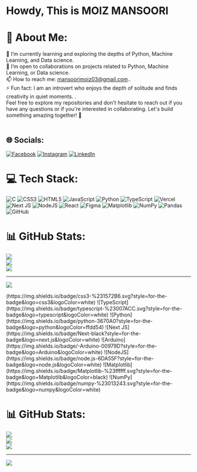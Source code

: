 # Howdy, This is MOIZ MANSOORI

# 💫 About Me:
🌱 I’m currently learning and exploring the depths of Python, Machine Learning, and Data science.<br>💞️ I’m open to collaborations on projects related to Python, Machine Learning, or Data science.<br>📫 How to reach me: mansoorimoiz03@gmail.com..<br>⚡ Fun fact: I am an introvert who enjoys the depth of solitude and finds creativity in quiet moments. .<br>Feel free to explore my repositories and don't hesitate to reach out if you have any questions or if you're interested in collaborating. Let's build something amazing together! 🚀<br><br>


## 🌐 Socials:
[![Facebook](https://img.shields.io/badge/Facebook-%231877F2.svg?logo=Facebook&logoColor=white)](https://www.facebook.com/profile.php?id=100010686964044) [![Instagram](https://img.shields.io/badge/Instagram-%23E4405F.svg?logo=Instagram&logoColor=white)](https://instagram.com/moiz_mansoori03) [![LinkedIn](https://img.shields.io/badge/LinkedIn-%230077B5.svg?logo=linkedin&logoColor=white)](https://linkedin.com/in/mansoori-moiz033) 

# 💻 Tech Stack:
![C](https://img.shields.io/badge/c-%2300599C.svg?style=for-the-badge&logo=c&logoColor=white) ![CSS3](https://img.shields.io/badge/css3-%231572B6.svg?style=for-the-badge&logo=css3&logoColor=white) ![HTML5](https://img.shields.io/badge/html5-%23E34F26.svg?style=for-the-badge&logo=html5&logoColor=white) ![JavaScript](https://img.shields.io/badge/javascript-%23323330.svg?style=for-the-badge&logo=javascript&logoColor=%23F7DF1E) ![Python](https://img.shields.io/badge/python-3670A0?style=for-the-badge&logo=python&logoColor=ffdd54) ![TypeScript](https://img.shields.io/badge/typescript-%23007ACC.svg?style=for-the-badge&logo=typescript&logoColor=white) ![Vercel](https://img.shields.io/badge/vercel-%23000000.svg?style=for-the-badge&logo=vercel&logoColor=white) ![Next JS](https://img.shields.io/badge/Next-black?style=for-the-badge&logo=next.js&logoColor=white) ![NodeJS](https://img.shields.io/badge/node.js-6DA55F?style=for-the-badge&logo=node.js&logoColor=white) ![React](https://img.shields.io/badge/react-%2320232a.svg?style=for-the-badge&logo=react&logoColor=%2361DAFB) ![Figma](https://img.shields.io/badge/figma-%23F24E1E.svg?style=for-the-badge&logo=figma&logoColor=white) ![Matplotlib](https://img.shields.io/badge/Matplotlib-%23ffffff.svg?style=for-the-badge&logo=Matplotlib&logoColor=black) ![NumPy](https://img.shields.io/badge/numpy-%23013243.svg?style=for-the-badge&logo=numpy&logoColor=white) ![Pandas](https://img.shields.io/badge/pandas-%23150458.svg?style=for-the-badge&logo=pandas&logoColor=white) ![GitHub](https://img.shields.io/badge/github-%23121011.svg?style=for-the-badge&logo=github&logoColor=white)
# 📊 GitHub Stats:
![](https://github-readme-stats.vercel.app/api?username=moiz-mansoori&theme=dark&hide_border=false&include_all_commits=false&count_private=false)<br/>
![](https://github-readme-streak-stats.herokuapp.com/?user=moiz-mansoori&theme=dark&hide_border=false)<br/>
![](https://github-readme-stats.vercel.app/api/top-langs/?username=moiz-mansoori&theme=dark&hide_border=false&include_all_commits=false&count_private=false&layout=compact)

---
[![](https://visitcount.itsvg.in/api?id=moiz-mansoori&icon=0&color=0)](https://visitcount.itsvg.in)

<!-- Proudly created with GPRM ( https://gprm.itsvg.in ) -->(https://img.shields.io/badge/css3-%231572B6.svg?style=for-the-badge&logo=css3&logoColor=white) ![TypeScript](https://img.shields.io/badge/typescript-%23007ACC.svg?style=for-the-badge&logo=typescript&logoColor=white) ![Python](https://img.shields.io/badge/python-3670A0?style=for-the-badge&logo=python&logoColor=ffdd54) ![Next JS](https://img.shields.io/badge/Next-black?style=for-the-badge&logo=next.js&logoColor=white) ![Arduino](https://img.shields.io/badge/-Arduino-00979D?style=for-the-badge&logo=Arduino&logoColor=white) ![NodeJS](https://img.shields.io/badge/node.js-6DA55F?style=for-the-badge&logo=node.js&logoColor=white) ![Matplotlib](https://img.shields.io/badge/Matplotlib-%23ffffff.svg?style=for-the-badge&logo=Matplotlib&logoColor=black) ![NumPy](https://img.shields.io/badge/numpy-%23013243.svg?style=for-the-badge&logo=numpy&logoColor=white)
# 📊 GitHub Stats:
![](https://github-readme-stats.vercel.app/api?username=moiz-mansoori&theme=dark&hide_border=false&include_all_commits=false&count_private=false)<br/>
![](https://github-readme-streak-stats.herokuapp.com/?user=moiz-mansoori&theme=dark&hide_border=false)<br/>
![](https://github-readme-stats.vercel.app/api/top-langs/?username=moiz-mansoori&theme=dark&hide_border=false&include_all_commits=false&count_private=false&layout=compact)

---
[![](https://visitcount.itsvg.in/api?id=moiz-mansoori&icon=0&color=0)](https://visitcount.itsvg.in)

<!-- Proudly created with GPRM ( https://gprm.itsvg.in ) -->
